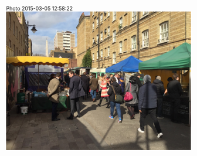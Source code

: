 <!--
title: Photo 2015-03-05 12:58:22
date: Thu Mar 05 2015 12:58:22 GMT+0000 (Greenwich Mean Time)
tags: lunchtime,white,cross,market
-->
Photo 2015-03-05 12:58:22
![](112780370202-0.jpg)
